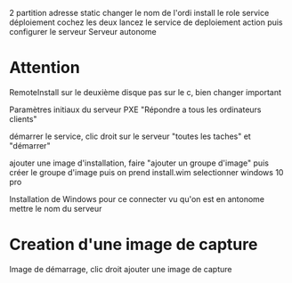 



2 partition 
adresse static 
changer le nom de l'ordi
install le role service déploiement
cochez les deux 
lancez le service de deploiement 
action puis configurer le serveur
Serveur autonome

# Attention

RemoteInstall sur le deuxième disque pas sur le c, bien changer important


Paramètres initiaux du serveur PXE "Répondre a tous les ordinateurs clients"

démarrer le service, clic droit sur le serveur "toutes les taches" et "démarrer"

ajouter une image d'installation, faire "ajouter un groupe d'image" puis créer le groupe d'image
puis on prend install.wim
selectionner windows 10 pro


Installation de Windows
pour ce connecter vu qu'on est en antonome mettre le nom du serveur




# Creation d'une image de capture

Image de démarrage, clic droit ajouter une image de capture






